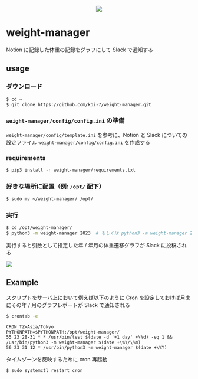 <p align="center">
  <img src="https://github.com/koi-7/weight-manager/assets/61448492/b76b819d-3d0c-40c8-929d-54be87a600e6">
</p>

# weight-manager

Notion に記録した体重の記録をグラフにして Slack で通知する

## usage

### ダウンロード

``` bash
$ cd ~
$ git clone https://github.com/koi-7/weight-manager.git
```

### `weight-manager/config/config.ini` の準備

`weight-manager/config/template.ini` を参考に、Notion と Slack についての設定ファイル `weight-manager/config/config.ini` を作成する

### requirements

``` bash
$ pip3 install -r weight-manager/requirements.txt
```

### 好きな場所に配置（例: `/opt/` 配下）

``` bash
$ sudo mv ~/weight-manager/ /opt/
```

### 実行

``` bash
$ cd /opt/weight-manager/
$ python3 -m weight-manager 2023  # もしくは python3 -m weight-manager 2023/12 など
```

実行すると引数として指定した年 / 年月の体重遷移グラフが Slack に投稿される

![](https://github.com/koi-7/weight-manager/assets/61448492/25459009-dbe0-4e1c-a7be-93f408799dd9)

## Example

スクリプトをサーバ上において例えば以下のように Cron を設定しておけば月末にその年 / 月のグラフレポートが Slack で通知される

``` bash
$ crontab -e
```

```
CRON_TZ=Asia/Tokyo
PYTHONPATH=$PYTHONPATH:/opt/weight-manager/
55 23 28-31 * * /usr/bin/test $(date -d '+1 day' +\%d) -eq 1 && /usr/bin/python3 -m weight-manager $(date +\%Y/\%m)
56 23 31 12 * /usr/bin/python3 -m weight-manager $(date +\%Y)
```

タイムゾーンを反映するために cron 再起動

```
$ sudo systemctl restart cron
```
